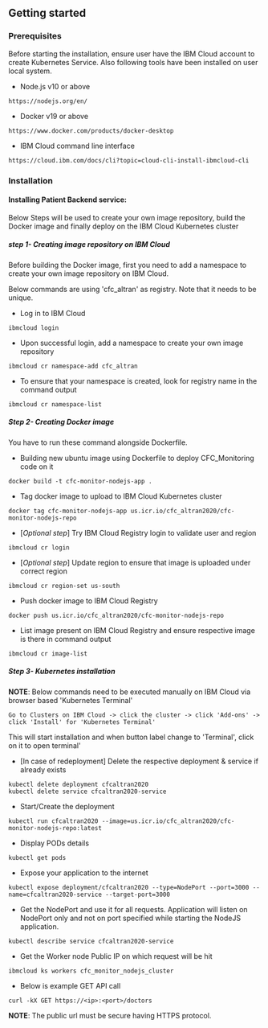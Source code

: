 ## Getting started

### Prerequisites

Before starting the installation, ensure user have the IBM Cloud account to create Kubernetes Service. Also following tools have been installed on user local system. 

- Node.js v10 or above
```
https://nodejs.org/en/
```
- Docker v19 or above
```
https://www.docker.com/products/docker-desktop
```
- IBM Cloud command line interface
```
https://cloud.ibm.com/docs/cli?topic=cloud-cli-install-ibmcloud-cli
```


### Installation

#### Installing Patient Backend service:
Below Steps will be used to create your own image repository, build the Docker image and finally deploy on the IBM Cloud Kubernetes cluster

##### step 1- Creating image repository on IBM Cloud 

Before building the Docker image, first you need to add a namespace to create your own image repository on IBM Cloud.

Below commands are using 'cfc_altran' as registry. Note that it needs to be unique.

- Log in to IBM Cloud 
```
ibmcloud login
```
- Upon successful login, add a namespace to create your own image repository
```
ibmcloud cr namespace-add cfc_altran
```
- To ensure that your namespace is created, look for registry name in the command output 
```
ibmcloud cr namespace-list
```
##### Step 2- Creating Docker image

You have to run these command alongside Dockerfile.

- Building new ubuntu image using Dockerfile to deploy CFC_Monitoring code on it
```
docker build -t cfc-monitor-nodejs-app .
```
- Tag docker image to upload to IBM Cloud Kubernetes cluster
```
docker tag cfc-monitor-nodejs-app us.icr.io/cfc_altran2020/cfc-monitor-nodejs-repo
```
- [_Optional step_] Try IBM Cloud Registry login to validate user and region 
```
ibmcloud cr login
```
- [_Optional step_] Update region to ensure that image is uploaded under correct region
```
ibmcloud cr region-set us-south
```
- Push docker image to IBM Cloud Registry
```
docker push us.icr.io/cfc_altran2020/cfc-monitor-nodejs-repo
```
- List image present on IBM Cloud Registry and ensure respective image is there in command output
```
ibmcloud cr image-list
```
##### Step 3- Kubernetes installation

__NOTE__: Below commands need to be executed manually on IBM Cloud via browser based 'Kubernetes Terminal'

`Go to Clusters on IBM Cloud -> click the cluster -> click 'Add-ons' -> click 'Install' for 'Kubernetes Terminal'`

This will start installation and when button label change to 'Terminal', click on it to open terminal'

- [In case of redeployment] Delete the respective deployment & service if already exists
```
kubectl delete deployment cfcaltran2020
kubectl delete service cfcaltran2020-service
```
- Start/Create the deployment
```
kubectl run cfcaltran2020 --image=us.icr.io/cfc_altran2020/cfc-monitor-nodejs-repo:latest
```
- Display PODs details
```
kubectl get pods
```
- Expose your application to the internet
```
kubectl expose deployment/cfcaltran2020 --type=NodePort --port=3000 --name=cfcaltran2020-service --target-port=3000
```
- Get the NodePort and use it for all requests. Application will listen on NodePort only and not on port specified while starting the NodeJS application.
```
kubectl describe service cfcaltran2020-service
```
- Get the Worker node Public IP on which request will be hit
```
ibmcloud ks workers cfc_monitor_nodejs_cluster
```
- Below is example GET API call
```
curl -kX GET https://<ip>:<port>/doctors
```
__NOTE__: The public url must be secure having HTTPS protocol.
